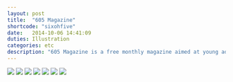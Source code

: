 ```yaml
---
layout: post
title:  "605 Magazine"
shortcode: "sixohfive"
date:   2014-10-06 14:41:09
duties: Illustration
categories: etc
description: "605 Magazine is a free monthly magazine aimed at young adults in South Dakota. I designed several t-shirts with the goal of inspiring regional pride with the use of Midwest humor."
---
```


<img  src="assets/images/projects/sixohfive/1.jpg" />
<img  src="assets/images/projects/sixohfive/2.jpg" />
<img  src="assets/images/projects/sixohfive/3.jpg" />
<img  src="assets/images/projects/sixohfive/4.jpg" />
<img  src="assets/images/projects/sixohfive/5.jpg" />
<img  src="assets/images/projects/sixohfive/6.jpg" />
<img  src="assets/images/projects/sixohfive/7.jpg" />
